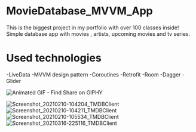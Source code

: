 
# MovieDatabase_MVVM_App
This is the biggest project in my portfolio with over 100 classes inside! Simple database app with movies , artists, upcoming movies and tv series. 

# Used technologies
-LiveData
-MVVM design pattern
-Coroutines
-Retrofit
-Room
-Dagger
-Glider

![Animated GIF - Find   Share on GIPHY](https://user-images.githubusercontent.com/27519681/111990606-b4ddb400-8b13-11eb-8e42-7ded6a0cd5ef.gif)








![Screenshot_20210210-104204_TMDBClient](https://user-images.githubusercontent.com/27519681/111987132-18b1ae00-8b0f-11eb-8f1a-f7c354223795.jpg)
![Screenshot_20210210-104211_TMDBClient](https://user-images.githubusercontent.com/27519681/111987137-1b140800-8b0f-11eb-844b-baf573681e95.jpg)
![Screenshot_20210210-105534_TMDBClient](https://user-images.githubusercontent.com/27519681/111987148-1fd8bc00-8b0f-11eb-9ebc-fd6494aa5f13.jpg)
![Screenshot_20210316-225116_TMDBClient](https://user-images.githubusercontent.com/27519681/111987165-2404d980-8b0f-11eb-9b7f-472ef9ae9084.jpg)



